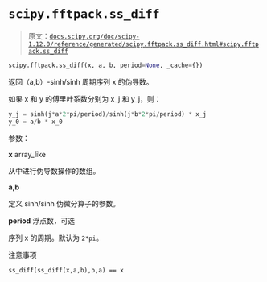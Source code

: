 # `scipy.fftpack.ss_diff`

> 原文：[`docs.scipy.org/doc/scipy-1.12.0/reference/generated/scipy.fftpack.ss_diff.html#scipy.fftpack.ss_diff`](https://docs.scipy.org/doc/scipy-1.12.0/reference/generated/scipy.fftpack.ss_diff.html#scipy.fftpack.ss_diff)

```py
scipy.fftpack.ss_diff(x, a, b, period=None, _cache={})
```

返回（a,b）-sinh/sinh 周期序列 x 的伪导数。

如果 x 和 y 的傅里叶系数分别为 x_j 和 y_j，则：

```py
y_j = sinh(j*a*2*pi/period)/sinh(j*b*2*pi/period) * x_j
y_0 = a/b * x_0 
```

参数：

**x** array_like

从中进行伪导数操作的数组。

**a,b**

定义 sinh/sinh 伪微分算子的参数。

**period** 浮点数，可选

序列 x 的周期。默认为 `2*pi`。

注意事项

`ss_diff(ss_diff(x,a,b),b,a) == x`
